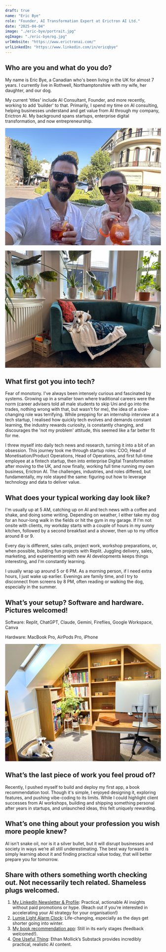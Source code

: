```yaml
---
draft: true
name: "Eric Bye"
role: "Founder, AI Transformation Expert at Erictron AI Ltd."
date: "2025-04-04"
image: "./eric-bye/portrait.jpg"
ogImage: "./eric-bye/og.jpg"
urlWebsite: "https://www.erictronai.com/"
urlLinkedIn: "https://www.linkedin.com/in/ericqbye"
---
```


## Who are you and what do you do?

My name is Eric Bye, a Canadian who's been living in the UK for almost 7 years. I currently live in Rothwell, Northamptonshire with my wife, her daughter, and our dog.

My current 'titles' include AI Consultant, Founder, and more recently, working to add 'builder' to that. Primarily, I spend my time on AI consulting, helping businesses understand and get value from AI through my company, Erictron AI. My background spans startups, enterprise digital transformation, and now entrepreneurship.

![Eric Bye](./eric-bye/family-1.jpg)

![Eric Bye](./eric-bye/family-2.jpg)

## What first got you into tech?

Fear of monotony. I've always been intensely curious and fascinated by systems. Growing up in a smaller town where traditional careers were the norm (career advisers told all male students to skip Uni and go into the trades, nothing wrong with that, but wasn't for me), the idea of a slow-changing role was terrifying. While prepping for an internship interview at a tech startup, I realised how quickly tech evolves and demands constant learning, the industry rewards curiosity, is constantly changing, and discourages the 'not my problem' attitude, this seemed like a far better fit for me.

I threw myself into daily tech news and research, turning it into a bit of an obsession. This journey took me through startup roles: COO, Head of Monetisation/Product Operations, Head of Operations, and first full-time employee at a fintech startup, then into enterprise Digital Transformation after moving to the UK, and now finally, working full time running my own business, Erictron AI. The challenges, industries, and roles differed, but fundamentally, my role stayed the same: figuring out how to leverage technology and data to deliver value.

## What does your typical working day look like?

I'm usually up at 5 AM, catching up on AI and tech news with a coffee and shake, and doing some writing. Depending on weather, I either take my dog for an hour-long walk in the fields or hit the gym in my garage. If I'm not onsite with clients, my workday starts with a couple of hours in my sunny kitchen, followed by a second breakfast and a shower, then up to my office around 8 or 9.

Every day is different, sales calls, project work, workshop preparations, or, when possible, building fun projects with Replit. Juggling delivery, sales, marketing, and experimenting with new AI developments keeps things interesting, and I'm constantly learning.

I usually wrap up around 5 or 6 PM. As a morning person, if I need extra hours, I just wake up earlier. Evenings are family time, and I try to disconnect from screens by 8 PM, often reading or walking the dog, especially in the summer.

## What’s your setup? Software and hardware. Pictures welcomed!

Software: Replit, ChatGPT, Claude, Gemini, Fireflies, Google Workspace, Canva

Hardware: MacBook Pro, AirPods Pro, iPhone

![Eric's home office](./eric-bye/office.jpg)

## What’s the last piece of work you feel proud of?

Recently, I pushed myself to build and deploy my first app, a book recommendation tool. Though it's simple, I enjoyed designing it, exploring features, and pushing vibe-coding to its limits. While I could highlight client successes from AI workshops, building and shipping something personal after years in startups, and unlaunched ideas, this felt uniquely rewarding.

## What’s one thing about your profession you wish more people knew?

AI isn't snake oil, nor is it a silver bullet, but it will disrupt businesses and society in ways we’re all still underestimating. The best way forward is simply learning about it and finding practical value today, that will better prepare you for tomorrow.

## Share with others something worth checking out. Not necessarily tech related. Shameless plugs welcomed.

1. [My LinkedIn Newsletter & Profile](https://www.linkedin.com/in/ericqbye/): Practical, actionable AI insights without paid promotions or hype. (Reach out if you're interested in accelerating your AI strategy for your organisation!)
1. [Lumie Light Alarm Clock](https://www.amazon.co.uk/Lumie-Bodyclock-Spark-100-Wake-up/dp/B07CN5P1RJ/ref=asc_df_B07CN5P1RJ): Life-changing, especially as the days get shorter going into winter.
1. [My book recommendation app](https://book-soul-mate-eric238.replit.app/): Still in its early stages (feedback welcomed!).
1. [One Useful Thing](https://www.oneusefulthing.org): Ethan Mollick’s Substack provides incredibly practical, realistic AI content.
